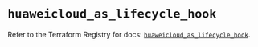 # `huaweicloud_as_lifecycle_hook`

Refer to the Terraform Registry for docs: [`huaweicloud_as_lifecycle_hook`](https://registry.terraform.io/providers/huaweicloud/huaweicloud/1.71.1/docs/resources/as_lifecycle_hook).
